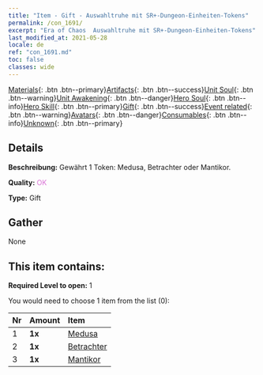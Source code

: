 ```yaml
---
title: "Item - Gift - Auswahltruhe mit SR+-Dungeon-Einheiten-Tokens"
permalink: /con_1691/
excerpt: "Era of Chaos  Auswahltruhe mit SR+-Dungeon-Einheiten-Tokens"
last_modified_at: 2021-05-28
locale: de
ref: "con_1691.md"
toc: false
classes: wide
---
```

 [Materials](/ItemsDE/){: .btn .btn--primary}[Artifacts](/ItemsDE/Artifacts/){: .btn .btn--success}[Unit Soul](/ItemsDE/UnitSoul/){: .btn .btn--warning}[Unit Awakening](/ItemsDE/UnitAwakening/){: .btn .btn--danger}[Hero Soul](/ItemsDE/HeroSoul/){: .btn .btn--info}[Hero Skill](/ItemsDE/HeroSkill/){: .btn .btn--primary}[Gift](/ItemsDE/Gift/){: .btn .btn--success}[Event related](/ItemsDE/Events/){: .btn .btn--warning}[Avatars](/ItemsDE/Avatars/){: .btn .btn--danger}[Consumables](/ItemsDE/Consumables/){: .btn .btn--info}[Unknown](/ItemsDE/Unknown/){: .btn .btn--primary}

## Details
 **Beschreibung:** Gewährt 1 Token: Medusa, Betrachter oder Mantikor.

 **Quality:** <span style="color: #DA70D6">OK</span>

 **Type:** Gift

## Gather

  None

## This item contains:

 **Required Level to open:** 1

 You would need to choose 1 item from the list (0):

  | Nr | Amount |     Item    |
  |:---|:-------|:------------|
  | 1 |  **1x** | [Medusa](/ItemsDE/unt_247/) |  | 
  | 2 |  **1x** | [Betrachter](/ItemsDE/unt_246/) |  | 
  | 3 |  **1x** | [Mantikor](/ItemsDE/unt_249/) |  | 
